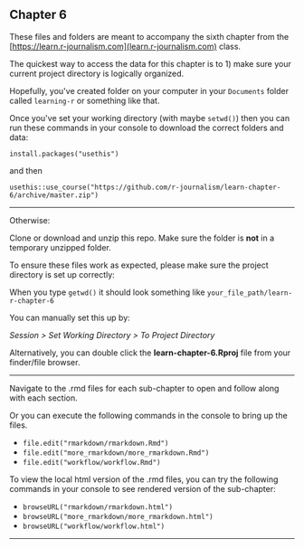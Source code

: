 ## Chapter 6

These files and folders are meant to accompany the sixth chapter from the [https://learn.r-journalism.com](learn.r-journalism.com) class.

The quickest way to access the data for this chapter is to 1) make sure your current project directory is logically organized. 

Hopefully, you've created folder on your computer in your `Documents` folder called `learning-r` or something like that.

Once you've set your working directory (with maybe `setwd()`) then you can run these commands in your console to download the correct folders and data:

```
install.packages("usethis")
```

and then

```
usethis::use_course("https://github.com/r-journalism/learn-chapter-6/archive/master.zip")
```

----

Otherwise:

Clone or download and unzip this repo. Make sure the folder is **not** in a temporary unzipped folder.

To ensure these files work as expected, please make sure the project directory is set up correctly: 

When you type `getwd()` it should look something like `your_file_path/learn-r-chapter-6`

You can manually set this up by:

*Session > Set Working Directory > To Project Directory*

Alternatively, you can double click the **learn-chapter-6.Rproj** file from your finder/file browser.

----

Navigate to the .rmd files for each sub-chapter to open and follow along with each section.

Or you can execute the following commands in the console to bring up the files.

* `file.edit("rmarkdown/rmarkdown.Rmd")`
* `file.edit("more_rmarkdown/more_rmarkdown.Rmd")`
* `file.edit("workflow/workflow.Rmd")`

To view the local html version of the .rmd files, you can try the following commands in your console to see rendered version of the sub-chapter:

* `browseURL("rmarkdown/rmarkdown.html")`
* `browseURL("more_rmarkdown/more_rmarkdown.html")`
* `browseURL("workflow/workflow.html")`
----
